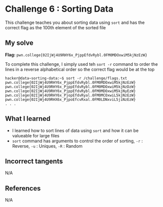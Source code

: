 # Challenge 6 : Sorting Data
This challenge teaches you about sorting data using `sort` and has the correct flag as the 100th element of the sorted file

## My solve
**Flag:** `pwn.college{02IjWj4U9RHY6x_PjppEfdvRybl.0FM0MDOxwiM5kjNzEzW}`

To complete this challenge, I simply used teh `sort -r` command to order the lines in a reverse alphabetical order so the correct flag would be at the top 
```
hacker@data~sorting-data:~$ sort -r /challenge/flags.txt
pwn.college{02IjWj4U9RHY6x_PjppEfdvRybl.0FM0MDOxwiM5kjNzEzW}
pwn.college{02IjWj4U9RHY6x_PjppEfdvRybl.0FM0MDOxwiM5kjNzDzW}
pwn.college{02IjWj4U9RHY6x_PjppEfdvRybl.0FM0MDOxwiM5kjNyEzW}
pwn.college{02IjWj4U9RHY6x_PjopEfdvRyal.0FM0MCOxwiL5kjNzEzW}
pwn.college{02IjWj4U9RHX6x_PjpoEfcvRxal.0FM0LDNxviL5jiNzEzW}
. . .
```

## What I learned 
- I learned how to sort lines of data using `sort` and how it can be valueable for large files
- `sort` command has arguments to control the order of sorting, `-r` : Reverse, `-u` : Uniques, `-R` : Random

## Incorrect tangents 
N/A

## References 
N/A
